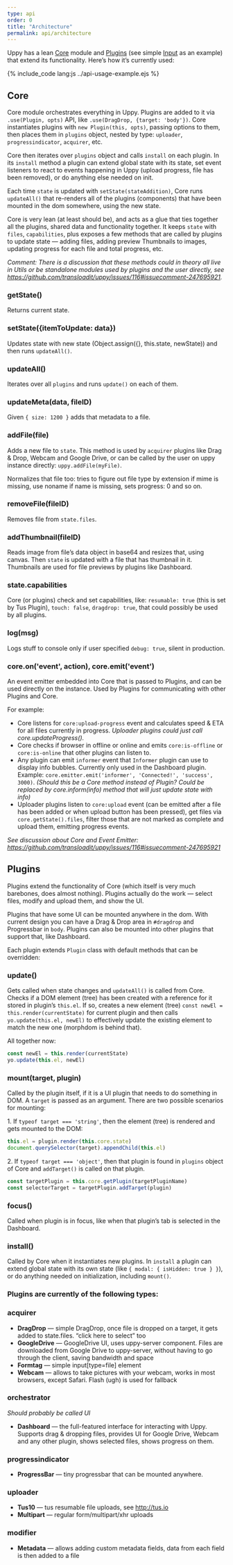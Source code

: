 ```yaml
---
type: api
order: 0
title: "Architecture"
permalink: api/architecture
---
```


Uppy has a lean [Core](https://github.com/transloadit/uppy/blob/master/src/core/Core.js) module and [Plugins](https://github.com/transloadit/uppy/tree/master/src/plugins) (see simple [Input](https://github.com/transloadit/uppy/blob/master/src/plugins/Formtag.js) as an example) that extend its functionality. Here’s how it’s currently used:

{% include_code lang:js ../api-usage-example.ejs %}

## Core

Core module orchestrates everything in Uppy. Plugins are added to it via `.use(Plugin, opts)` API, like `.use(DragDrop, {target: 'body'})`. Core instantiates plugins with `new Plugin(this, opts)`, passing options to them, then places them in `plugins` object, nested by type: `uploader`, `progressindicator`, `acquirer`, etc.

Core then iterates over `plugins` object and calls `install` on each plugin. In its `install` method a plugin can extend global state with its state, set event listeners to react to events happening in Uppy (upload progress, file has been removed), or do anything else needed on init.

Each time `state` is updated with `setState(stateAddition)`, Core runs `updateAll()` that re-renders all of the plugins (components) that have been mounted in the dom somewhere, using the new state.

Core is very lean (at least should be), and acts as a glue that ties together all the plugins, shared data and functionality together. It keeps `state` with `files`, `capabilities`, plus exposes a few methods that are called by plugins to update state — adding files, adding preview Thumbnails to images, updating progress for each file and total progress, etc.

*Comment: There is a discussion that these methods could in theory all live in Utils or be standalone modules used by plugins and the user directly, see https://github.com/transloadit/uppy/issues/116#issuecomment-247695921.*

### getState()

Returns current state.

### setState({itemToUpdate: data})

Updates state with new state (Object.assign({}, this.state, newState)) and then runs `updateAll()`.

### updateAll()

Iterates over all `plugins` and runs `update()` on each of them.

### updateMeta(data, fileID)

Given `{ size: 1200 }` adds that metadata to a file.

### addFile(file)

Adds a new file to `state`. This method is used by `acquirer` plugins like Drag & Drop, Webcam and Google Drive,
or can be called by the user on uppy instance directly: `uppy.addFile(myFile)`.

Normalizes that file too: tries to figure out file type by extension if mime is missing, use noname if name is missing, sets progress: 0  and so on.

### removeFile(fileID)

Removes file from `state.files`.

### addThumbnail(fileID)

Reads image from file’s data object in base64 and resizes that, using canvas. Then `state` is updated with a file that has thumbnail in it. Thumbnails are used for file previews by plugins like Dashboard.

### state.capabilities

Core (or plugins) check and set capabilities, like: `resumable: true` (this is set by Tus Plugin), `touch: false`, `dragdrop: true`, that could possibly be used by all plugins.

### log(msg)

Logs stuff to console only if user specified `debug: true`, silent in production.

### core.on('event', action), core.emit('event')

An event emitter embedded into Core that is passed to Plugins, and can be used directly on the instance. Used by Plugins for communicating with other Plugins and Core.

For example:

- Core listens for `core:upload-progress` event and calculates speed & ETA for all files currently in progress. *Uploader plugins could just call core.updateProgress().*
- Core checks if browser in offline or online and emits `core:is-offline` or `core:is-online` that other plugins can listen to.
- Any plugin can emit `informer` event that `Informer` plugin can use to display info bubbles. Currently only used in the Dashboard plugin. Example: `core.emitter.emit('informer', 'Connected!', 'success', 3000)`. *(Should this be a Core method instead of Plugin? Could be replaced by core.inform(info) method that will just update state with info)*
- Uploader plugins listen to `core:upload` event (can be emitted after a file has been added or when upload button has been pressed), get files via `core.getState().files`, filter those that are not marked as complete and upload them, emitting progress events.

*See discussion about Core and Event Emitter: https://github.com/transloadit/uppy/issues/116#issuecomment-247695921*

## Plugins

Plugins extend the functionality of Core (which itself is very much barebones, does almost nothing). Plugins actually do the work — select files, modify and upload them, and show the UI.

Plugins that have some UI can be mounted anywhere in the dom. With current design you can have a Drag & Drop area in `#dragdrop` and Progressbar in `body`. Plugins can also be mounted into other plugins that support that, like Dashboard.

Each plugin extends `Plugin` class with default methods that can be overridden:

### update()

Gets called when state changes and `updateAll()` is called from Core. Checks if a DOM element (tree) has been created with a reference for it stored in plugin’s `this.el`. If so, creates a new element (tree) `const newEl = this.render(currentState)` for current plugin and then calls `yo.update(this.el, newEl)` to effectively update the existing element to match the new one (morphdom is behind that).

All together now:

``` javascript
const newEl = this.render(currentState)
yo.update(this.el, newEl)
```

### mount(target, plugin)

Called by the plugin itself, if it is a UI plugin that needs to do something in DOM. A `target` is passed as an argument. There are two possible scenarios for mounting:

1\. If `typeof target === 'string'`, then the element (tree) is rendered and gets mounted to the DOM:

``` javascript
this.el = plugin.render(this.core.state)
document.querySelector(target).appendChild(this.el)
```

2\. If `typeof target === 'object'`, then that plugin is found in `plugins` object of Core and `addTarget()` is called on that plugin.

``` javascript
const targetPlugin = this.core.getPlugin(targetPluginName)
const selectorTarget = targetPlugin.addTarget(plugin)
```

### focus()

Called when plugin is in focus, like when that plugin’s tab is selected in the Dashboard.

### install()

Called by Core when it instantiates new plugins. In `install`
a plugin can extend global state with its own state (like `{ modal: { isHidden: true } }`), or do anything needed on initialization, including `mount()`.

### Plugins are currently of the following types:

### acquirer

- **DragDrop** — simple DragDrop, once file is dropped on a target, it gets added to state.files. “click here to select” too
- **GoogleDrive** — GoogleDrive UI, uses uppy-server component. Files are downloaded from Google Drive to uppy-server, without having to go through the client, saving bandwidth and space
- **Formtag** — simple input[type=file] element
- **Webcam** — allows to take pictures with your webcam, works in most browsers, except Safari. Flash (ugh) is used for fallback

### orchestrator

*Should probably be called UI*

- **Dashboard** — the full-featured interface for interacting with Uppy. Supports drag & dropping files, provides UI for Google Drive, Webcam and any other plugin, shows selected files, shows progress on them.

### progressindicator

- **ProgressBar** — tiny progressbar that can be mounted anywhere.

### uploader

- **Tus10** — tus resumable file uploads, see http://tus.io
- **Multipart** — regular form/multipart/xhr uploads

### modifier

- **Metadata** — allows adding custom metadata fields, data from each field is then added to a file
